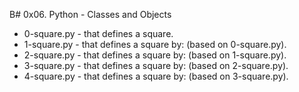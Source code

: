 B# 0x06. Python - Classes and Objects

- 0-square.py - that defines a square.
- 1-square.py - that defines a square by: (based on 0-square.py).
- 2-square.py - that defines a square by: (based on 1-square.py).
- 3-square.py - that defines a square by: (based on 2-square.py).
- 4-square.py - that defines a square by: (based on 3-square.py).